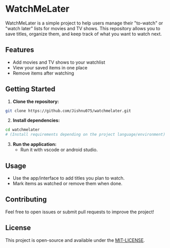 
# WatchMeLater

WatchMeLater is a simple project to help users manage their "to-watch" or "watch later" lists for movies and TV shows. This repository allows you to save titles, organize them, and keep track of what you want to watch next.

## Features

- Add movies and TV shows to your watchlist
- View your saved items in one place
- Remove items after watching


## Getting Started

1. **Clone the repository:**

```bash
git clone https://github.com/Jishnu075/watchmelater.git
```

2. **Install dependencies:**

```bash
cd watchmelater
# (Install requirements depending on the project language/environment)
```

3. **Run the application:**
    - Run it with vscode or android studio.

## Usage

- Use the app/interface to add titles you plan to watch.
- Mark items as watched or remove them when done.


## Contributing

Feel free to open issues or submit pull requests to improve the project!

## License

This project is open-source and available under the [MIT-LICENSE](LICENSE).



